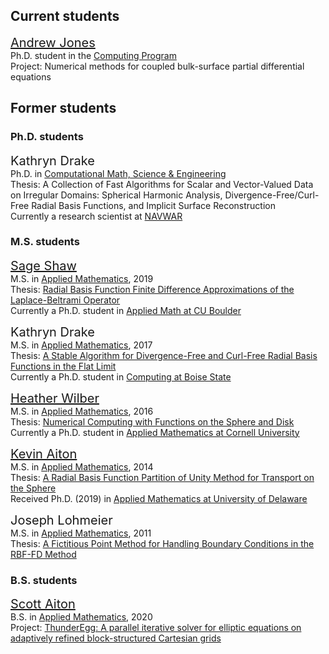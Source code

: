 ## Current students
<span style="font-size:20px">[Andrew Jones](https://andrewj3.github.io/)</span><br>
Ph.D. student in the [Computing Program](https://www.boisestate.edu/computing)<br>
Project: Numerical methods for coupled bulk-surface partial differential equations

## Former students

### Ph.D. students
<span style="font-size:20px">Kathryn Drake</span><br>
Ph.D. in [Computational Math, Science & Engineering](https://www.boisestate.edu/computing/emphasis/cmse/)<br>
Thesis: A Collection of Fast Algorithms for Scalar and Vector-Valued Data on Irregular Domains: Spherical Harmonic Analysis, Divergence-Free/Curl-Free Radial Basis Functions, and Implicit Surface Reconstruction<br>
Currently a research scientist at [NAVWAR](https://www.public.navy.mil/navwar/Pages/SPAWAR-Welcome.aspx)

### M.S. students
<span style="font-size:20px">[Sage Shaw](https://www.colorado.edu/amath/sage-shaw)</span><br>
M.S. in [Applied Mathematics](https://www.boisestate.edu/math), 2019<br>
Thesis: [Radial Basis Function Finite Difference Approximations of the Laplace-Beltrami Operator](https://scholarworks.boisestate.edu/td/1587)<br>
Currently a Ph.D. student in [Applied Math at CU Boulder](https://www.colorado.edu/amath/)

<span style="font-size:20px">Kathryn Drake</span><br>
M.S. in [Applied Mathematics](https://www.boisestate.edu/math), 2017<br>
Thesis: [A Stable Algorithm for Divergence-Free and Curl-Free Radial Basis Functions in the Flat Limit](https://scholarworks.boisestate.edu/td/1290)<br>
Currently a Ph.D. student in [Computing at Boise State](https://www.boisestate.edu/computing)

<span style="font-size:20px">[Heather Wilber](https://people.cam.cornell.edu/hdw27/)</span><br>
M.S. in [Applied Mathematics](https://www.boisestate.edu/math), 2016<br>
Thesis: [Numerical Computing with Functions on the Sphere and Disk](https://scholarworks.boisestate.edu/td/1158)<br>
Currently a Ph.D. student in [Applied Mathematics at Cornell University](https://www.cam.cornell.edu/cam)

<span style="font-size:20px">[Kevin Aiton](https://github.com/kevinwaiton)</span><br>
M.S. in [Applied Mathematics](https://www.boisestate.edu/math), 2014<br>
Thesis: [A Radial Basis Function Partition of Unity Method for Transport on the Sphere](https://scholarworks.boisestate.edu/td/813)<br>
Received Ph.D. (2019) in [Applied Mathematics at University of Delaware](https://www.mathsci.udel.edu/)

<span style="font-size:20px">Joseph Lohmeier</span><br>
M.S. in [Applied Mathematics](https://www.boisestate.edu/math), 2011<br>
Thesis: [A Fictitious Point Method for Handling Boundary Conditions in the RBF-FD Method](http://scholarworks.boisestate.edu/td/246)<br>

### B.S. students
<span style="font-size:20px">[Scott Aiton](https://github.com/scottaiton)</span><br>
B.S. in [Applied Mathematics](https://www.boisestate.edu/math), 2020<br>
Project: [ThunderEgg: A parallel iterative solver for elliptic equations on adaptively refined block-structured Cartesian grids](https://github.com/ThunderEgg/ThunderEgg) 



